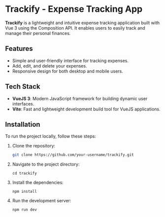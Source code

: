 # Trackify - Expense Tracking App

**Trackify** is a lightweight and intuitive expense tracking application built with Vue 3 using the Composition API. It enables users to easily track and manage their personal finances.

## Features

- Simple and user-friendly interface for tracking expenses.
- Add, edit, and delete your expenses.
- Responsive design for both desktop and mobile users.

## Tech Stack

- **VueJS 3**: Modern JavaScript framework for building dynamic user interfaces.
- **Vite**: Fast and lightweight development build tool for VueJS applications.

## Installation

To run the project locally, follow these steps:

1. Clone the repository:

   ```bash
   git clone https://github.com/your-username/trackify.git
   ```

2. Navigate to the project directory:

   ```
   cd trackify
   ```

3. Install the dependencies:

   ```
   npm install
   ```

4. Run the development server:
   ```
   npm run dev
   ```

